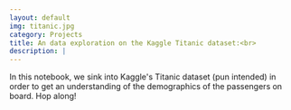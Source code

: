 ```yaml
---
layout: default
img: titanic.jpg
category: Projects
title: An data exploration on the Kaggle Titanic dataset:<br>
description: |
---
```

  In this notebook, we sink into Kaggle's Titanic dataset (pun intended) in order to get an understanding of the demographics of the passengers on board. Hop along!
